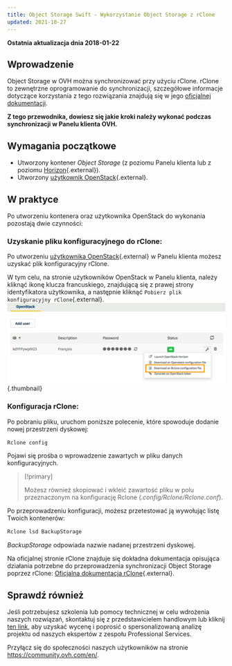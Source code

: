 ```yaml
---
title: Object Storage Swift - Wykorzystanie Object Storage z rClone
updated: 2021-10-27
---
```


**Ostatnia aktualizacja dnia 2018-01-22**

## Wprowadzenie

Object Storage w OVH można synchronizować przy użyciu rClone. 
rClone to zewnętrzne oprogramowanie do synchronizacji, szczegółowe informacje dotyczące korzystania z tego rozwiązania znajdują się w jego [oficjalnej dokumentacji](https://Rclone.org/).

**Z tego przewodnika, dowiesz się jakie kroki należy wykonać podczas synchronizacji w Panelu klienta OVH.**

## Wymagania początkowe

- Utworzony kontener *Object Storage* (z poziomu Panelu klienta lub z poziomu [Horizon](/pages/storage_and_backup/object_storage/pcs_create_container){.external}).
- Utworzony [użytkownik OpenStack](/pages/public_cloud/compute/create_and_delete_a_user){.external}.

## W praktyce

Po utworzeniu kontenera oraz użytkownika OpenStack do wykonania pozostają dwie czynności:

### Uzyskanie pliku konfiguracyjnego do rClone:

Po utworzeniu [użytkownika OpenStack](/pages/public_cloud/compute/create_and_delete_a_user){.external} w Panelu klienta możesz uzyskać plik konfiguracyjny rClone.

W tym celu, na stronie użytkowników OpenStack w Panelu klienta, należy kliknąć ikonę klucza francuskiego, znajdującą się z prawej strony identyfikatora użytkownika, a następnie kliknąć `Pobierz plik konfiguracyjny rClone`{.external}.
![Pobierz plik konfiguracyjny rClone](images/download_file.png){.thumbnail}


### Konfiguracja rClone:

Po pobraniu pliku, uruchom poniższe polecenie, które spowoduje dodanie nowej przestrzeni dyskowej:

```sh
Rclone config
```

Pojawi się prośba o wprowadzenie zawartych w pliku danych konfiguracyjnych.

> [!primary]
>
> Możesz również skopiować i wkleić zawartość pliku w polu przeznaczonym na konfigurację Rclone (*.config/Rclone/Rclone.conf*).
> 

Po przeprowadzeniu konfiguracji, możesz przetestować ją wywołując listę Twoich kontenerów:

```sh
Rclone lsd BackupStorage
```

*BackupStorage* odpowiada nazwie nadanej przestrzeni dyskowej.

Na oficjalnej stronie rClone znajduje się dokładna dokumentacja opisująca działania potrzebne do przeprowadzenia synchronizacji Object Storage poprzez rClone: [Oficjalna dokumentacja rClone](https://Rclone.org/swift/){.external}.


## Sprawdź również

Jeśli potrzebujesz szkolenia lub pomocy technicznej w celu wdrożenia naszych rozwiązań, skontaktuj się z przedstawicielem handlowym lub kliknij [ten link](https://www.ovhcloud.com/pl/professional-services/), aby uzyskać wycenę i poprosić o spersonalizowaną analizę projektu od naszych ekspertów z zespołu Professional Services.

Przyłącz się do społeczności naszych użytkowników na stronie <https://community.ovh.com/en/>.